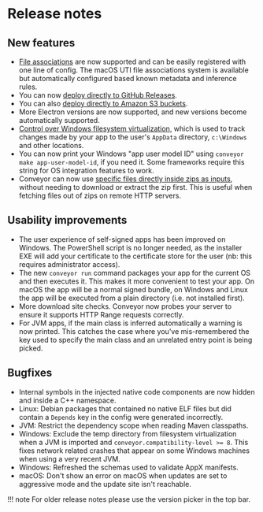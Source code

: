 # Release notes

## New features

* [File associations](configs/os-integration.md#file-associations) are now supported and can be easily registered with one line of config.
  The macOS UTI file associations system is available but automatically configured based known metadata and inference rules.
* You can now [deploy directly to GitHub Releases](configs/download-pages.md#publishing-through-github).
* You can also [deploy directly to Amazon S3 buckets](configs/download-pages.md#publishing-through-amazon-s3).
* More Electron versions are now supported, and new versions become automatically supported.
* [Control over Windows filesystem virtualization](configs/windows.md#virtualization), which is used to track changes made by your app to the user's `AppData` directory, `c:\Windows` and other locations.
* You can now print your Windows "app user model ID" using `conveyor make app-user-model-id`, if you need it. Some frameworks require this string for OS integration features to work.
* Conveyor can now use [specific files directly inside zips as inputs](configs/inputs.md#object-syntax), without needing to download or extract the zip first. This is useful when fetching files out of zips on remote HTTP servers.  

## Usability improvements

* The user experience of self-signed apps has been improved on Windows. The PowerShell script is no longer needed, as the installer EXE
  will add your certificate to the certificate store for the user (nb: this requires administrator access).
* The new `conveyor run` command packages your app for the current OS and then executes it. This makes it more convenient to test your app.
  On macOS the app will be a normal signed bundle, on Windows and Linux the app will be executed from a plain directory (i.e. not installed first).
* More download site checks. Conveyor now probes your server to ensure it supports HTTP Range requests correctly. 
* For JVM apps, if the main class is inferred automatically a warning is now printed. This catches the case where you've mis-remembered the key used to specify the main class and an unrelated entry point is being picked.

## Bugfixes

* Internal symbols in the injected native code components are now hidden and inside a C++ namespace.
* Linux: Debian packages that contained no native ELF files but did contain a `Depends` key in the config were generated incorrectly.
* JVM: Restrict the dependency scope when reading Maven classpaths.
* Windows: Exclude the temp directory from filesystem virtualization when a JVM is imported and `conveyor.compatibility-level >= 8`. This fixes network related crashes that appear on some Windows machines when using a very recent JVM.
* Windows: Refreshed the schemas used to validate AppX manifests.
* macOS: Don't show an error on macOS when updates are set to aggressive mode and the update site isn't reachable.

!!! note 
    For older release notes please use the version picker in the top bar.
